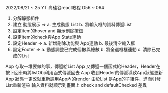 2022/08/21 ~ 25
YT 尚硅谷react教程 056 ~ 064
1. 分解靜態組件
2. 建立 動態展示 => a. 生成動態 List
                  b. 將輸入框的資料傳遞List
3. 設定item的hover and 顯示刪除按鈕
4. 設定item的check與App State連動
5. 設定Header   => a. 新增刪除功能與 App連動
                   b. 最後清空輸入框
6. 設定Footer   => a. 動態調整已完成個數與總數
                  b. 將全選框框連動
                  c. 清除已完成的List

App 存取一堆要做的事，傳遞給List
App 又傳遞一個函式給Header，Header在按下回車時將listObj利用函式傳遞回去
App 收到Header的傳遞導致App狀態更新
App 狀態一更改就重新調用App內的render
由於List 是App的子組件，進而引發List重新渲染
輸入資料就顯示到畫面上
check and defaultChecked 差異
